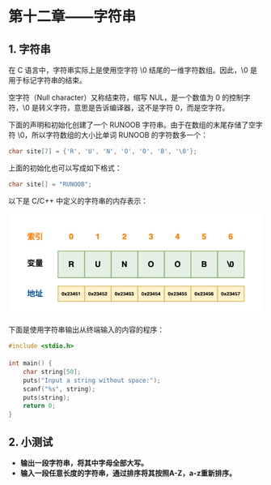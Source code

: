 # 第十二章——字符串

## 1. 字符串

在 C 语言中，字符串实际上是使用空字符 \0 结尾的一维字符数组。因此，\0 是用于标记字符串的结束。

空字符（Null character）又称结束符，缩写 NUL，是一个数值为 0 的控制字符，\0 是转义字符，意思是告诉编译器，这不是字符 0，而是空字符。

下面的声明和初始化创建了一个 RUNOOB 字符串。由于在数组的末尾存储了空字符 \0，所以字符数组的大小比单词 RUNOOB 的字符数多一个：

```c
char site[7] = {'R', 'U', 'N', 'O', 'O', 'B', '\0'};
```

上面的初始化也可以写成如下格式：

```c
char site[] = "RUNOOB";
```

以下是 C/C++ 中定义的字符串的内存表示：

![](../images/C语言基础/2.12-1.png)

下面是使用字符串输出从终端输入的内容的程序：

```c
#include <stdio.h>

int main() {
    char string[50];
    puts("Input a string without space:");
    scanf("%s", string);
    puts(string);
    return 0;
}
```

## 2. 小测试

- **输出一段字符串，将其中字母全部大写。**
- **输入一段任意长度的字符串，通过排序将其按照A-Z，a-z重新排序。**